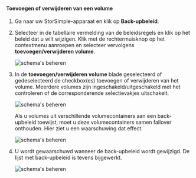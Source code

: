 <!--author=alkohli last changed: 01/02/17-->


#### <a name="to-add-or-remove-a-volume"></a>Toevoegen of verwijderen van een volume

1. Ga naar uw StorSimple-apparaat en klik op **Back-upbeleid**.

2. Selecteer in de tabellaire vermelding van de beleidsregels en klik op het beleid dat u wilt wijzigen. Klik met de rechtermuisknop op het contextmenu aanroepen en selecteer vervolgens **toevoegen/verwijderen volume**.

    ![schema's beheren](./media/storsimple-8000-add-remove-volume-backup-policy-u2/addvolbupol1.png)

3. In de **toevoegen/verwijderen volume** blade geselecteerd of gedeselecteerd de checkbox(es) toevoegen of verwijderen van het volume. Meerdere volumes zijn ingeschakeld/uitgeschakeld met het controleren of de corresponderende selectievakjes uitschakelt.

    ![schema's beheren](./media/storsimple-8000-add-remove-volume-backup-policy-u2/addvolbupol3.png)

    Als u volumes uit verschillende volumecontainers aan een back-upbeleid toewijst, moet u deze volumecontainers samen failover onthouden. Hier ziet u een waarschuwing dat effect.

    ![schema's beheren](./media/storsimple-8000-add-remove-volume-backup-policy-u2/addvolbupol2.png)

4. U wordt gewaarschuwd wanneer de back-upbeleid wordt gewijzigd. De lijst met back-upbeleid is tevens bijgewerkt.

    ![schema's beheren](./media/storsimple-8000-add-remove-volume-backup-policy-u2/addvolbupol6.png)




